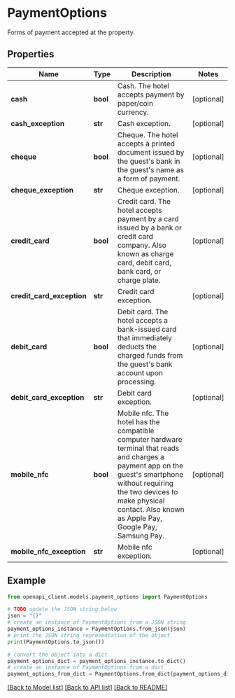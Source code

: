 # PaymentOptions

Forms of payment accepted at the property.

## Properties

Name | Type | Description | Notes
------------ | ------------- | ------------- | -------------
**cash** | **bool** | Cash. The hotel accepts payment by paper/coin currency. | [optional] 
**cash_exception** | **str** | Cash exception. | [optional] 
**cheque** | **bool** | Cheque. The hotel accepts a printed document issued by the guest&#39;s bank in the guest&#39;s name as a form of payment. | [optional] 
**cheque_exception** | **str** | Cheque exception. | [optional] 
**credit_card** | **bool** | Credit card. The hotel accepts payment by a card issued by a bank or credit card company. Also known as charge card, debit card, bank card, or charge plate. | [optional] 
**credit_card_exception** | **str** | Credit card exception. | [optional] 
**debit_card** | **bool** | Debit card. The hotel accepts a bank-issued card that immediately deducts the charged funds from the guest&#39;s bank account upon processing. | [optional] 
**debit_card_exception** | **str** | Debit card exception. | [optional] 
**mobile_nfc** | **bool** | Mobile nfc. The hotel has the compatible computer hardware terminal that reads and charges a payment app on the guest&#39;s smartphone without requiring the two devices to make physical contact. Also known as Apple Pay, Google Pay, Samsung Pay. | [optional] 
**mobile_nfc_exception** | **str** | Mobile nfc exception. | [optional] 

## Example

```python
from openapi_client.models.payment_options import PaymentOptions

# TODO update the JSON string below
json = "{}"
# create an instance of PaymentOptions from a JSON string
payment_options_instance = PaymentOptions.from_json(json)
# print the JSON string representation of the object
print(PaymentOptions.to_json())

# convert the object into a dict
payment_options_dict = payment_options_instance.to_dict()
# create an instance of PaymentOptions from a dict
payment_options_from_dict = PaymentOptions.from_dict(payment_options_dict)
```
[[Back to Model list]](../README.md#documentation-for-models) [[Back to API list]](../README.md#documentation-for-api-endpoints) [[Back to README]](../README.md)


